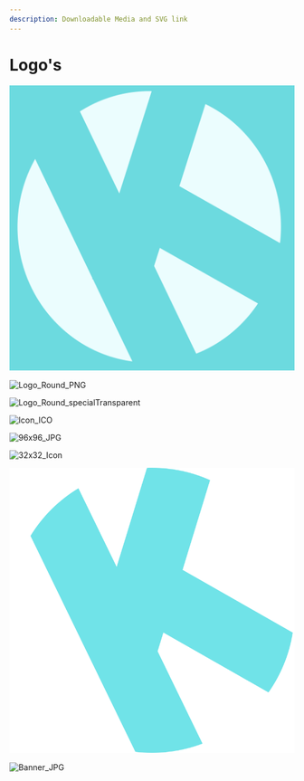 ```yaml
---
description: Downloadable Media and SVG link
---
```


# Logo's



![Logo\_PNG](<../../.gitbook/assets/OFFICIAL (1).png>)

![Logo\_Round\_PNG](../../.gitbook/assets/KUKU\_LOGO.png)

![Logo\_Round\_specialTransparent](../../.gitbook/assets/SPECIAL\_TRANSPARENT.png)

![Icon\_ICO](../../.gitbook/assets/OFFICIAL.ico)

![96x96\_JPG](<../../.gitbook/assets/KUKU\_LOGO (1).png>)

![32x32\_Icon](../../.gitbook/assets/32x32\_Icon.ico)

![LOGO\_Round\_SVG](../../.gitbook/assets/SVG.svg)

![Banner\_JPG](../../.gitbook/assets/banner\_kuku.jpg)
